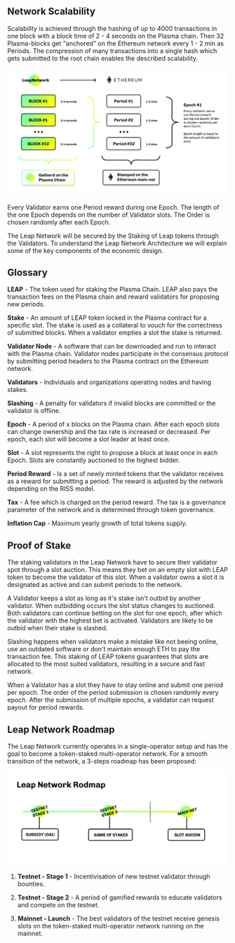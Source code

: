 
## Network Scalability

Scalability is achieved through the hashing of up to 4000 transactions in one block with a block time of 2 - 4 seconds on the Plasma chain. Then 32 Plasma-blocks get "anchored" on the Ethereum network every 1 - 2 min as Periods. The compression of many transactions into a single hash which gets submitted to the root chain enables the described scalability.

![Plasma Network](/img/val-img1.jpg "Description of the Plasma Network")

Every Validator earns one Period reward during one Epoch. The length of the one Epoch depends on the number of Validator slots. The Order is chosen randomly after each Epoch.

The Leap Network will be secured by the Staking of Leap tokens through the Validators. To understand the Leap Network Architecture we will explain some of the key components of the economic design.

## Glossary

**LEAP** - The token used for staking the Plasma Chain. LEAP also pays the transaction fees on the Plasma chain and reward validators for proposing new periods.

**Stake** - An amount of LEAP token locked in the Plasma contract for a specific slot. The stake is used as a collateral to vouch for the correctness of submitted blocks. When a validator empties a slot the stake is returned.

**Validator Node** - A software that can be downloaded and run to interact with the Plasma chain. Validator nodes participate in the consensus protocol by submitting period headers to the Plasma contract on the Ethereum network.

**Validators** - Individuals and organizations operating nodes and having stakes.

**Slashing** - A penalty for validators if invalid blocks are committed or the validator is offline.

**Epoch** - A period of x blocks on the Plasma chain. After each epoch slots can change ownership and the tax rate is increased or decreased. Per epoch, each slot will become a slot leader at least once.

**Slot** - A slot represents the right to propose a block at least once in each Epoch. Slots are constantly auctioned to the highest bidder.

**Period Reward** - Is a set of newly minted tokens that the validator receives as a reward for submitting a period. The reward is adjusted by the network depending on the RISS model.

**Tax** - A fee which is charged on the period reward. The tax is a governance parameter of the network and is determined through token governance.

**Inflation Cap** - Maximum yearly growth of total tokens supply.

## Proof of Stake

The staking validators in the Leap Network have to secure their validator spot through a slot auction. This means they bet on an empty slot with LEAP token to become the validator of this slot. When a validator owns a slot it is designated as active and can submit periods to the network.

A Validator keeps a slot as long as it's stake isn't outbid by another validator. When outbidding occurs the slot status changes to auctioned. Both validators can continue betting on the slot for one epoch, after which the validator with the highest bet is activated. Validators are likely to be outbid when their stake is slashed.

Slashing happens when validators make a mistake like not beeing online, use an outdated software or don't maintain enough ETH to pay the transaction fee. This staking of LEAP tokens guarantees that slots are allocated to the most suited validators, resulting in a secure and fast network.

When a Validator has a slot they have to stay online and submit one period per epoch. The order of the period submission is chosen randomly every epoch. After the submission of multiple epochs, a validator can request payout for period rewards.

## Leap Network Roadmap 

The Leap Network currently operates in a single-operator setup and has the goal to become a token-staked multi-operator network. For a smooth transition of the network, a 3-steps roadmap has been proposed:

![Roadmap](/img/val-img3.jpg "Roadmap")

1. **Testnet - Stage 1** - Incentivisation of new testnet validator through bounties.

2. **Testnet - Stage 2** - A period of gamified rewards to educate validators and compete on the testnet.

3. **Mainnet - Launch** - The best validators of the testnet receive genesis slots on the token-staked multi-operator network running on the mainnet.


